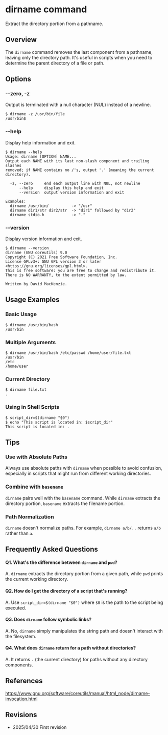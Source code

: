 # dirname command

Extract the directory portion from a pathname.

## Overview

The `dirname` command removes the last component from a pathname, leaving only the directory path. It's useful in scripts when you need to determine the parent directory of a file or path.

## Options

### **--zero, -z**

Output is terminated with a null character (NUL) instead of a newline.

```console
$ dirname -z /usr/bin/file
/usr/bin$
```

### **--help**

Display help information and exit.

```console
$ dirname --help
Usage: dirname [OPTION] NAME...
Output each NAME with its last non-slash component and trailing slashes
removed; if NAME contains no /'s, output '.' (meaning the current directory).

  -z, --zero     end each output line with NUL, not newline
      --help     display this help and exit
      --version  output version information and exit

Examples:
  dirname /usr/bin/          -> "/usr"
  dirname dir1/str dir2/str  -> "dir1" followed by "dir2"
  dirname stdio.h            -> "."
```

### **--version**

Display version information and exit.

```console
$ dirname --version
dirname (GNU coreutils) 9.0
Copyright (C) 2021 Free Software Foundation, Inc.
License GPLv3+: GNU GPL version 3 or later <https://gnu.org/licenses/gpl.html>.
This is free software: you are free to change and redistribute it.
There is NO WARRANTY, to the extent permitted by law.

Written by David MacKenzie.
```

## Usage Examples

### Basic Usage

```console
$ dirname /usr/bin/bash
/usr/bin
```

### Multiple Arguments

```console
$ dirname /usr/bin/bash /etc/passwd /home/user/file.txt
/usr/bin
/etc
/home/user
```

### Current Directory

```console
$ dirname file.txt
.
```

### Using in Shell Scripts

```console
$ script_dir=$(dirname "$0")
$ echo "This script is located in: $script_dir"
This script is located in: .
```

## Tips

### Use with Absolute Paths

Always use absolute paths with `dirname` when possible to avoid confusion, especially in scripts that might run from different working directories.

### Combine with `basename`

`dirname` pairs well with the `basename` command. While `dirname` extracts the directory portion, `basename` extracts the filename portion.

### Path Normalization

`dirname` doesn't normalize paths. For example, `dirname a/b/..` returns `a/b` rather than `a`.

## Frequently Asked Questions

#### Q1. What's the difference between `dirname` and `pwd`?
A. `dirname` extracts the directory portion from a given path, while `pwd` prints the current working directory.

#### Q2. How do I get the directory of a script that's running?
A. Use `script_dir=$(dirname "$0")` where `$0` is the path to the script being executed.

#### Q3. Does `dirname` follow symbolic links?
A. No, `dirname` simply manipulates the string path and doesn't interact with the filesystem.

#### Q4. What does `dirname` return for a path without directories?
A. It returns `.` (the current directory) for paths without any directory components.

## References

https://www.gnu.org/software/coreutils/manual/html_node/dirname-invocation.html

## Revisions

- 2025/04/30 First revision
